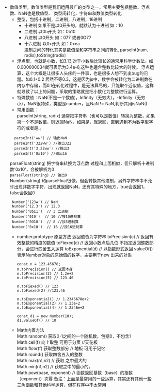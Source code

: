 - 数值类型，数值类型是我们运用最广的类型之一。常用主要包括整数、浮点数、NaN也是数值型、 类型间转化，字符串和数值类型转化 
  - 整型，包括十进制，二进制，八进制，16进制  
    - 十进制 如果不是以0开头的，就默认为十进制 如：10 
    - 二进制 以0b开头  如：0b10  
    - 八进制 以0开头   如：077 或者0O77 
    - 十六进制 以0x开头 如：0xea  
    进制之间的转化其实是数值型和字符串之间的转化, parseInt(num, radix),toString(radix)
  -  浮点型，也就是小数，如3.13,对于小数后比较长的通常用科学计数法。如0.000000034就可表示为3.4e-8,这种也适合整数比较大的时候。
    浮点运算，这个大概是让很多人头疼的一件事，也是很多人想不到出bug的问题。如0.1+0.2 居然不等0.3，这是因为js中，数字会被转化为二进制数在内存中存储，而0.1在转化过程中，是无法算尽的，只能取个近似值，这样就导致了以上的问题，采取的策略就是把小数化为整数进行运算。
  - 特殊数值：NaN(不是一个数值)，Infinity（无穷大），-Infinity（无穷小），NaN很特殊，类型是number，且NaN != NaN,判断其用isNaN()
  - 常用函数：  
  parseInt(string, radix) 通常把字符串（也可以是数值）转换为整数，如果第一个不是数值，则返回NaN，如果是，就返回，直到遇到不为数字型字符的或者是.。
  ```
    parseInt('ww') // 输出NaN
    parseInt('322ww') //输出322
    parseInt('3.22ww') //输出3
    parseInt('0x10') //输出16
  ```  
    parseFloat(string) 把字符串转换为浮点数 过程和上面相似，但只解析十进制数'0x10'，会被解析为0  
  ` parseFloat(string) // 输出0 `  
  Number(string) 和parseFloat很像，但会转换其他进制，另外字符串中不允许出现非数字字符，出现就返回NaN，还有其特殊的地方，true会返回1，false会返回0
  ```
   Number('123w') // NaN
   Number('12.3') // 12.3
   Number('0b11')  // 3 二进制
   Number('010')  // 10 //按10进制算
   Number('0O10')  // 8 //按8进制算
   Number('0x10')  // 16 //按16进制算
  ```
  - number.prototype 原型方法 返回值皆为字符串
    toPrecision(c) // 返回有效整数的精度的数值
    toFiexed(c) // 返回小数点后几位 不指定返回整数部分，会进行四舍五入运算
    toExponential(d) // 以指数形式返回
    valueOf()  表示Number对象的原始值的数字，主要用于new 出来的对象
    ```
    const n = 123.45678;
    n.toPrecision() // 返回本身
    n.toPrecision(2) // 1.2e+2
    n.toPrecision(5) // 123.46

    n.toFiexed() // 123
    n.toFiexed(2) //123.46

    n.toExponential() // 1.2345678e+2
    n.toExponential(2) // 1.23e+2
    n.toExponential(4) // 1.2346e+2

    const d1 = new Number(10);
    d1.valueOf() // 10
    ```
  - Math内置方法  
  Math.random() 获取0-1之间的一个随机数，包括0，不包含1  
  Math.ceil(f)  向上取整 可用于分页 //天花板  
  Math.floor(f) 获取整数部分      // 地板 可用于记忆  
  Math.round()  获取四舍五入的整数  
  Math.max(n1,n2) // 获取 之中最大的  
  Math.min(n1,n2) // 获取之中的最小的。  
  Math.pow(base, exponent) // 函数返回基数（base）的指数（exponent）次幂
  备注：上面是最常用的一些运算，其实还有其他一些三角函数和其他科学运算，但在程序中不太常用



